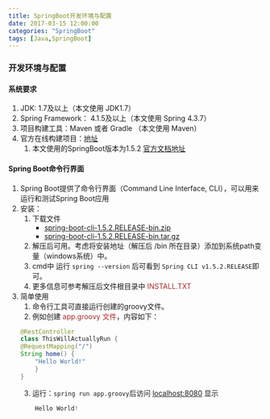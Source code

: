 ```yaml
---
title: SpringBoot开发环境与配置
date: 2017-03-15 12:00:00
categories: "SpringBoot"
tags: [Java,SpringBoot]
---
```

### 开发环境与配置
#### 系统要求
1. JDK: 1.7及以上（本文使用 JDK1.7）
2. Spring Framework： 4.1.5及以上（本文使用 Spring 4.3.7）
3. 项目构建工具：Maven 或者 Gradle （本文使用 Maven）
4. 官方在线构建项目：[地址](http://start.spring.io/) 
	1. 本文使用的SpringBoot版本为1.5.2 [官方文档地址](http://docs.spring.io/spring-boot/docs/1.5.2.RELEASE/reference/html/)

#### Spring Boot命令行界面
1. Spring Boot提供了命令行界面（Command Line Interface, CLI），可以用来运行和测试Spring Boot应用
2. 安装： 
	1. 下载文件
		- [spring-boot-cli-1.5.2.RELEASE-bin.zip](http://repo.spring.io/release/org/springframework/boot/spring-boot-cli/1.5.2.RELEASE/spring-boot-cli-1.5.2.RELEASE-bin.zip)
		- [spring-boot-cli-1.5.2.RELEASE-bin.tar.gz](http://repo.spring.io/release/org/springframework/boot/spring-boot-cli/1.5.2.RELEASE/spring-boot-cli-1.5.2.RELEASE-bin.tar.gz)
	2. 解压后可用。考虑将安装地址（解压后 /bin 所在目录）添加到系统path变量（windows系统）中。
	3. cmd中 运行 `spring --version` 后可看到 `Spring CLI v1.5.2.RELEASE`即可。
	4. 更多信息可参考解压后文件根目录中 </font><font style="color:#A52A2A">INSTALL.TXT </font>
3. 简单使用
	1. 命令行工具可直接运行创建的groovy文件。
	2. 例如创建 </font><font style="color:#A52A2A">app.groovy 文件</font>，内容如下：
	``` java
	@RestController
	class ThisWillActuallyRun {
    @RequestMapping("/")
    String home() {
        "Hello World!"
    	}
	}
    ```
	3. 运行：`spring run app.groovy`后访问 [localhost:8080](http://localhost:8080) 显示 
	```java
		Hello World!
	```